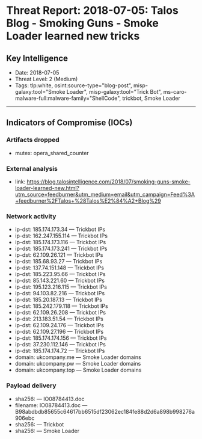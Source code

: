 # Threat Report: 2018-07-05: Talos Blog - Smoking Guns - Smoke Loader learned new tricks


## Key Intelligence
* Date: 2018-07-05
* Threat Level: 2 (Medium)
* Tags: tlp:white, osint:source-type="blog-post", misp-galaxy:tool="Smoke Loader", misp-galaxy:tool="Trick Bot", ms-caro-malware-full:malware-family="ShellCode", trickbot,  Smoke Loader

---

## Indicators of Compromise (IOCs)
### Artifacts dropped
* mutex: opera_shared_counter

### External analysis
* link: https://blog.talosintelligence.com/2018/07/smoking-guns-smoke-loader-learned-new.html?utm_source=feedburner&utm_medium=email&utm_campaign=Feed%3A+feedburner%2FTalos+%28Talos%E2%84%A2+Blog%29

### Network activity
* ip-dst: 185.174.173.34 — Trickbot IPs
* ip-dst: 162.247.155.114 — Trickbot IPs
* ip-dst: 185.174.173.116 — Trickbot IPs
* ip-dst: 185.174.173.241 — Trickbot IPs
* ip-dst: 62.109.26.121 — Trickbot IPs
* ip-dst: 185.68.93.27 — Trickbot IPs
* ip-dst: 137.74.151.148 — Trickbot IPs
* ip-dst: 185.223.95.66 — Trickbot IPs
* ip-dst: 85.143.221.60 — Trickbot IPs
* ip-dst: 195.123.216.115 — Trickbot IPs
* ip-dst: 94.103.82.216 — Trickbot IPs
* ip-dst: 185.20.187.13 — Trickbot IPs
* ip-dst: 185.242.179.118 — Trickbot IPs
* ip-dst: 62.109.26.208 — Trickbot IPs
* ip-dst: 213.183.51.54 — Trickbot IPs
* ip-dst: 62.109.24.176 — Trickbot IPs
* ip-dst: 62.109.27.196 — Trickbot IPs
* ip-dst: 185.174.174.156 — Trickbot IPs
* ip-dst: 37.230.112.146 — Trickbot IPs
* ip-dst: 185.174.174.72 — Trickbot IPs
* domain: ukcompany.me — Smoke Loader domains
* domain: ukcompany.pw — Smoke Loader domains
* domain: ukcompany.top — Smoke Loader domains

### Payload delivery
* sha256: <sha256> — IO08784413.doc
* filename: IO08784413.doc — B98abdbdb85655c64617bb6515df23062ec184fe88d2d6a898b998276a906ebc
* sha256: <sha256> — Trickbot
* sha256: <sha256> — Smoke Loader
